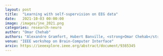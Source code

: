 ```yaml
---
layout: post
title:  "Learning with self-supervision on EEG data"
date:   2021-10-03 00:00:00
image: /images/jne_2021.png
categories: research-neuro
author: "Omar Chehab"
authors: "Alexandre Gramfort, Hubert Banville, <strong>Omar Chehab</strong>, Aapo Hyvärinen, Denis Engemann"
venue: "IEEE workshop on Brain-Computer Interface"
arxiv: https://ieeexplore.ieee.org/abstract/document/9385345
---
```

